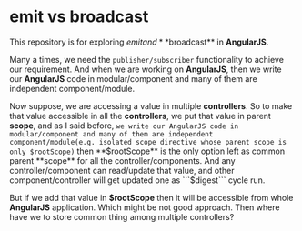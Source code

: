 # emit vs broadcast

This repository is for exploring $emit and **$broadcast** in **AngularJS**.

Many a times, we need the ```publisher/subscriber``` functionality to achieve our requirement. And when we are working on **AngularJS**, then we write our **AngularJS** code in modular/component and many of them are independent component/module.

Now suppose, we are accessing a value in multiple **controllers**. So to make that value accessible in all the **controllers**, we put that value in parent **scope**, and as I said before, ```we write our AngularJS code in modular/component and many of them are independent component/module(e.g. isolated scope directive whose parent scope is only $rootScope)``` then **$rootScope** is the only option left as common parent **scope** for all the controller/components. And any controller/component can read/update that value, and other component/controller will get updated one as ```$digest``` cycle run.

But if we add that value in **$rootScope** then it will be accessible from whole **AngularJS** application. Which might be not good approach. Then where have we to store common thing among multiple controllers?



